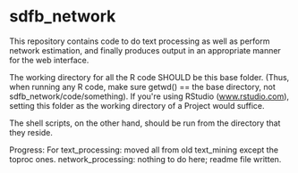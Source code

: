 sdfb_network
============

This repository contains code to do text processing as well as perform network estimation, and finally produces output in an appropriate manner for the web interface. 

The working directory for all the R code SHOULD be this base folder. (Thus, when running any R code, make sure getwd() == the base directory, not sdfb_network/code/something). If you're using RStudio (www.rstudio.com), setting this folder as the working directory of a Project would suffice. 

The shell scripts, on the other hand, should be run from the directory that they reside. 


Progress: 
For text_processing: moved all from old text_mining except the toproc ones. 
network_processing: nothing to do here; readme file written. 
